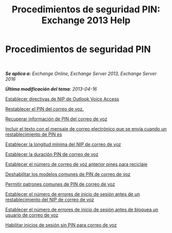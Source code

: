 ﻿---
title: 'Procedimientos de seguridad PIN: Exchange 2013 Help'
TOCTitle: Procedimientos de seguridad PIN
ms:assetid: 58e4b02e-dc99-46b8-a65d-d441bbfee8a9
ms:mtpsurl: https://technet.microsoft.com/es-es/library/JJ863110(v=EXCHG.150)
ms:contentKeyID: 50556784
ms.date: 05/22/2018
mtps_version: v=EXCHG.150
ms.translationtype: MT
---

# Procedimientos de seguridad PIN

 

_**Se aplica a:** Exchange Online, Exchange Server 2013, Exchange Server 2016_

_**Última modificación del tema:** 2013-04-16_

[Establecer directivas de NIP de Outlook Voice Access](set-outlook-voice-access-pin-policies-exchange-2013-help.md)

[Restablecer el PIN del correo de voz.](reset-a-voice-mail-pin-exchange-2013-help.md)

[Recuperar información de PIN del correo de voz](retrieve-voice-mail-pin-information-exchange-2013-help.md)

[Incluir el texto con el mensaje de correo electrónico que se envía cuando un restablecimiento de PIN es](include-text-with-the-email-message-sent-when-a-pin-is-reset-exchange-2013-help.md)

[Establecer la longitud mínima del NIP de correo de voz](set-the-minimum-pin-length-for-voice-mail-exchange-2013-help.md)

[Establecer la duración PIN de correo de voz](set-the-pin-lifetime-for-voice-mail-exchange-2013-help.md)

[Establecer el número de correo de voz anterior pines para reciclaje](set-the-number-of-previous-voice-mail-pins-to-recycle-exchange-2013-help.md)

[Deshabilitar los modelos comunes de PIN de correo de voz](disable-common-pin-patterns-for-voice-mail-exchange-2013-help.md)

[Permitir patrones comunes de PIN de correo de voz](enable-common-pin-patterns-for-voice-mail-exchange-2013-help.md)

[Establecer el número de errores de inicio de sesión antes de un restablecimiento del NIP de correo de voz](set-the-number-of-sign-in-failures-before-a-voice-mail-pin-is-reset-exchange-2013-help.md)

[Establecer el número de errores de inicio de sesión antes de bloquea un usuario de correo de voz](set-the-number-of-sign-in-failures-before-a-voice-mail-user-is-locked-out-exchange-2013-help.md)

[Habilitar inicios de sesión sin PIN para correo de voz](enable-pin-less-sign-ins-for-voice-mail-exchange-2013-help.md)


